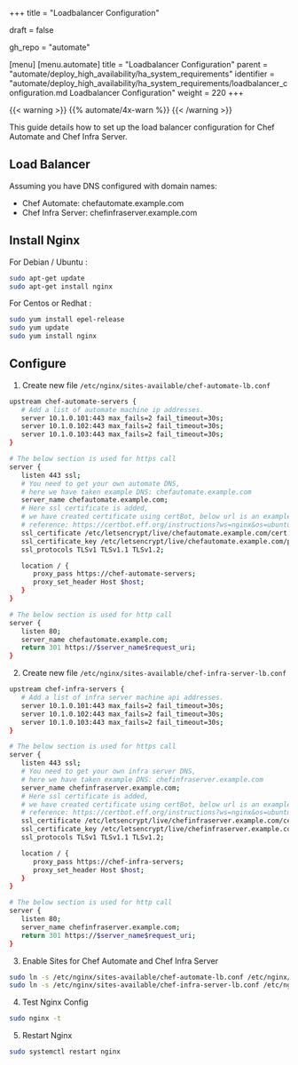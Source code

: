 +++
title = "Loadbalancer Configuration"

draft = false

gh_repo = "automate"

[menu]
  [menu.automate]
    title = "Loadbalancer Configuration"
    parent = "automate/deploy_high_availability/ha_system_requirements"
    identifier = "automate/deploy_high_availability/ha_system_requirements/loadbalancer_configuration.md Loadbalancer Configuration"
    weight = 220
+++

{{< warning >}}
{{% automate/4x-warn %}}
{{< /warning >}}

This guide details how to set up the load balancer configuration for Chef Automate and Chef Infra Server.

## Load Balancer

Assuming you have DNS configured with domain names:

- Chef Automate: chefautomate.example.com
- Chef Infra Server: chefinfraserver.example.com

## Install Nginx

For Debian / Ubuntu :

```bash
sudo apt-get update
sudo apt-get install nginx
```

For Centos or Redhat :

```bash
sudo yum install epel-release
sudo yum update
sudo yum install nginx
```

## Configure

1. Create new file `/etc/nginx/sites-available/chef-automate-lb.conf`

```bash
upstream chef-automate-servers {
   # Add a list of automate machine ip addresses.
   server 10.1.0.101:443 max_fails=2 fail_timeout=30s;
   server 10.1.0.102:443 max_fails=2 fail_timeout=30s;
   server 10.1.0.103:443 max_fails=2 fail_timeout=30s;
}

# The below section is used for https call
server {
   listen 443 ssl;
   # You need to get your own automate DNS,
   # here we have taken example DNS: chefautomate.example.com
   server_name chefautomate.example.com;
   # Here ssl certificate is added,
   # we have created certificate using certBot, below url is an example for ubuntu machine
   # reference: https://certbot.eff.org/instructions?ws=nginx&os=ubuntufocal
   ssl_certificate /etc/letsencrypt/live/chefautomate.example.com/cert.pem;
   ssl_certificate_key /etc/letsencrypt/live/chefautomate.example.com/privkey.pem;
   ssl_protocols TLSv1 TLSv1.1 TLSv1.2;

   location / {
      proxy_pass https://chef-automate-servers;
      proxy_set_header Host $host;
   }
}

# The below section is used for http call
server {
   listen 80;
   server_name chefautomate.example.com;
   return 301 https://$server_name$request_uri;
}
```

2. Create new file `/etc/nginx/sites-available/chef-infra-server-lb.conf`

```bash
upstream chef-infra-servers {
   # Add a list of infra server machine api addresses.
   server 10.1.0.101:443 max_fails=2 fail_timeout=30s;
   server 10.1.0.102:443 max_fails=2 fail_timeout=30s;
   server 10.1.0.103:443 max_fails=2 fail_timeout=30s;
}

# The below section is used for https call
server {
   listen 443 ssl;
   # You need to get your own infra server DNS,
   # here we have taken example DNS: chefinfraserver.example.com
   server_name chefinfraserver.example.com;
   # Here ssl certificate is added,
   # we have created certificate using certBot, below url is an example for ubuntu machine
   # reference: https://certbot.eff.org/instructions?ws=nginx&os=ubuntufocal
   ssl_certificate /etc/letsencrypt/live/chefinfraserver.example.com/cert.pem;
   ssl_certificate_key /etc/letsencrypt/live/chefinfraserver.example.com/privkey.pem;
   ssl_protocols TLSv1 TLSv1.1 TLSv1.2;

   location / {
      proxy_pass https://chef-infra-servers;
      proxy_set_header Host $host;
   }
}

# The below section is used for http call
server {
   listen 80;
   server_name chefinfraserver.example.com;
   return 301 https://$server_name$request_uri;
}
```

3. Enable Sites for Chef Automate and Chef Infra Server

```bash
sudo ln -s /etc/nginx/sites-available/chef-automate-lb.conf /etc/nginx/sites-enabled/
sudo ln -s /etc/nginx/sites-available/chef-infra-server-lb.conf /etc/nginx/sites-enabled/
```

4. Test Nginx Config

```bash
sudo nginx -t
```

5. Restart Nginx

```bash
sudo systemctl restart nginx
```
